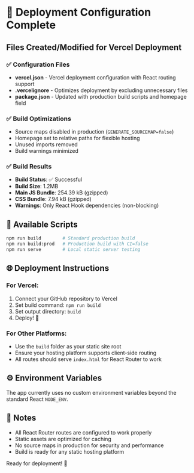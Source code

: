 # 🚀 Deployment Configuration Complete

## Files Created/Modified for Vercel Deployment

### ✅ Configuration Files
- **vercel.json** - Vercel deployment configuration with React routing support
- **.vercelignore** - Optimizes deployment by excluding unnecessary files
- **package.json** - Updated with production build scripts and homepage field

### ✅ Build Optimizations
- Source maps disabled in production (`GENERATE_SOURCEMAP=false`)
- Homepage set to relative paths for flexible hosting
- Unused imports removed
- Build warnings minimized

### ✅ Build Results
- **Build Status**: ✅ Successful
- **Build Size**: 1.2MB
- **Main JS Bundle**: 254.39 kB (gzipped)
- **CSS Bundle**: 7.94 kB (gzipped)
- **Warnings**: Only React Hook dependencies (non-blocking)

## 🔧 Available Scripts
```bash
npm run build        # Standard production build
npm run build:prod   # Production build with CI=false
npm run serve        # Local static server testing
```

## 🌐 Deployment Instructions

### For Vercel:
1. Connect your GitHub repository to Vercel
2. Set build command: `npm run build`
3. Set output directory: `build`
4. Deploy! 🚀

### For Other Platforms:
- Use the `build` folder as your static site root
- Ensure your hosting platform supports client-side routing
- All routes should serve `index.html` for React Router to work

## ⚙️ Environment Variables
The app currently uses no custom environment variables beyond the standard React `NODE_ENV`.

## 📝 Notes
- All React Router routes are configured to work properly
- Static assets are optimized for caching
- No source maps in production for security and performance
- Build is ready for any static hosting platform

Ready for deployment! 🎉